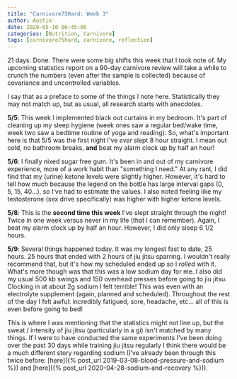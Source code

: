 ```yaml
---
title: "Carnivore75Hard: Week 3"
author: Austin
date: 2020-05-10 06:45:00
categories: [Nutrition, Carnivore]
tags: [carnivore75hard, carnivore, reflection]
---
```


21 days.  Done.  There were some big shifts this week that I took note of.  My upcoming statistics report on a 90-day carnivore review will take a while to crunch the numbers (even after the sample is collected) because of covariance and uncontrolled variables.

I say that as a preface to some of the things I note here.  Statistically they may not match up, but as usual, all research starts with anecdotes.

**5/5**:  This week I implemented black out curtains in my bedroom.  It's part of cleaning up my sleep hygiene (week ones saw a regular bed/wake time, week two saw a bedtime routine of yoga and reading).  So, what's important here is that 5/5 was the first night I've *ever* slept 8 hour straight.  I mean out cold, no bathroom breaks, **and** beat my alarm clock up by half an hour!

**5/6**:  I finally nixed sugar free gum.  It's been in and out of my carnivore experience, more of a work habit than "something I need."  At any rant, I did find that my (urine) ketone levels were slightly higher.  However, it's hard to tell how much because the legend on the bottle has large interval gaps (0, 5, 15, 40...), so I've had to estimate the values.  I also noted feeling like my testosterone (sex drive specifically) was higher with higher ketone levels.

**5/8**:  This is the **second time this week** I've slept straight through the night!  Twice in one week versus never in my life (that I can remember).  Again, I beat my alarm clock up by half an hour.  However, I did only sleep 6 1/2 hours.

**5/9**:  Several things happened today.  It was my longest fast to date, 25 hours.  25 hours that ended with 2 hours of jiu jitsu sparring.  I wouldn't really recommend that, but it's how my scheduled ended up so I *rolled* with it.  What's more though was that this was a low sodium day for me.  I also did my usual 500 kb swings and 150 overhead presses before going to jiu jitsu.  Clocking in at about 2g sodium I felt terrible!  This was even with an electrolyte supplement (again, planned and scheduled).  Throughout the rest of the day I felt awful:  incredibly fatigued, sore, headache, etc... all of this is even before going to bed!

This is where I was mentioning that the statistics might not line up, but the sweat / intensity of jiu jitsu (particularly in a gi) isn't matched by many things.  If I were to have conducted the same experiments I've been doing over the past 30 days while training jiu jitsu regularly I think there would be a much different story regarding sodium (I've already been through this twice before:  [here]({% post_url 2019-03-08-blood-pressure-and-sodium %}) and [here]({% post_url 2020-04-28-sodium-and-recovery %})).
